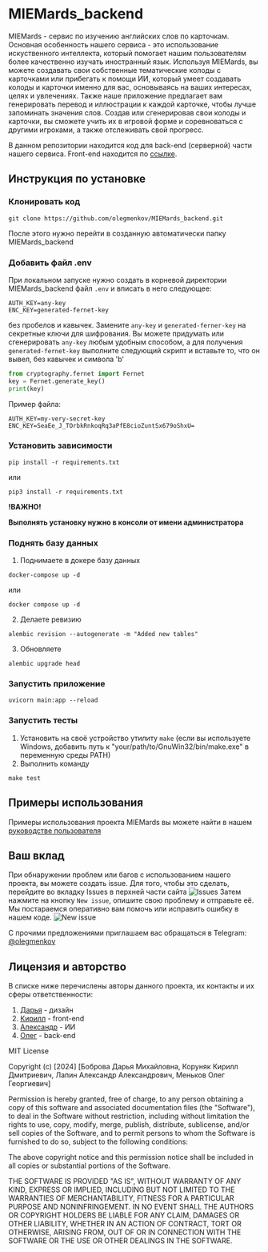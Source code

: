 # MIEMards_backend

MIEMards - сервис по изучению английских слов по карточкам. Основная особенность нашего сервиса - это использование искуственного интеллекта, который помогает нашим пользователям более качественно изучать иностранный язык. Используя MIEMards, вы можете создавать свои собственные тематические колоды с карточками или прибегать к помощи ИИ, который умеет создавать колоды и карточки именно для вас, основываясь на ваших интересах, целях и увлечениях. Также наше приложение предлагает вам генерировать перевод и иллюстрации к каждой карточке, чтобы лучше запоминать значения слов. Создав или сгенерировав свои колоды и карточки, вы сможете учить их в игровой форме и соревноваться с другими игроками, а также отслеживать свой прогресс.  

В данном репозитории находится код для back-end (серверной) части нашего сервиса. Front-end находится по [ссылке](https://github.com/No-Name-px/miemards).

## Инструкция по установке
### Клонировать код
```
git clone https://github.com/olegmenkov/MIEMards_backend.git
```
После этого нужно перейти в созданную автоматически папку MIEMards_backend
### Добавить файл .env 
При локальном запуске нужно создать в корневой директории MIEMards_backend файл ```.env``` и вписать в него следующее:
```
AUTH_KEY=any-key
ENC_KEY=generated-fernet-key
```
без пробелов и кавычек. 
Замените ```any-key``` и ```generated-ferner-key``` на секретные ключи для шифрования. 
Вы можете придумать или сгенерировать ```any-key``` любым удобным способом, а для получения ```generated-fernet-key``` выполните следующий скрипт и вставьте то, что он вывел, без кавычек и символа 'b'
```python
from cryptography.fernet import Fernet
key = Fernet.generate_key()
print(key)
```
Пример файла:
```
AUTH_KEY=my-very-secret-key
ENC_KEY=SeaEe_J_TOrbkRnkoqRq3aPfE8cioZuntSx679oShxU=
```

### Установить зависимости

```shell
pip install -r requirements.txt
```

или

```shell
pip3 install -r requirements.txt
```

**!ВАЖНО!**

**Выполнять установку нужно в консоли от имени администратора**

### Поднять базу данных
1. Поднимаете в докере базу данных
```shell
docker-compose up -d
```
или
```shell
docker compose up -d
```
2. Делаете ревизию

```alembic revision --autogenerate -m "Added new tables"```

3. Обновляете

```alembic upgrade head```

### Запустить приложение

```shell
uvicorn main:app --reload
```


### Запустить тесты

1. Установить на своё устройство утилиту ```make``` (если вы используете Windows, добавить путь к "your/path/to/GnuWin32/bin/make.exe" в переменную среды PATH)
2. Выполнить команду
```shell
make test
```  

## Примеры использования

Примеры использования проекта MIEMards вы можете найти в нашем [руководстве пользователя](https://docs.google.com/document/d/11Q4lg1675mnOO6pmb2SldNC3Sfv87io6q4iJpIS47mw/edit)  


## Ваш вклад

При обнаружении проблем или багов с использованием нашего проекта, вы можете создать issue. Для того, чтобы это сделать, перейдите во вкладку Issues в перхней части сайта
![Issues](https://github.com/olegmenkov/MIEMards_backend/assets/93485639/61c043b5-d783-4c0c-95f6-0ff56eca1224)
Затем нажмите на кнопку ```New issue```, опишите свою проблему и отправьте её. Мы постараемся оперативно вам помочь или исправить ошибку в нашем коде.
![New issue](https://github.com/olegmenkov/MIEMards_backend/assets/93485639/a6974d2e-4c4e-4441-baba-ec96d04be054)

С прочими предложениями приглашаем вас обращаться в Telegram: [@olegmenkov](https://t.me/olegmenkov "Telegram")  


## Лицензия и авторство
В списке ниже перечислены авторы данного проекта, их контакты и их сферы ответственности:
1. [Дарья](https://t.me/d_a_r_i_u_s_s "Telegram") - дизайн  
2. [Кирилл](https://t.me/fac_ele_ss "Telegram") - front-end
3. [Александр](https://t.me/sanek_lapin "Telegram") - ИИ
4. [Олег](https://t.me/olegmenkov "Telegram") - back-end

MIT License

Copyright (c) [2024] [Боброва Дарья Михайловна, Коруняк Кирилл Дмитриевич, Лапин Александр Александрович, Меньков Олег Георгиевич]

Permission is hereby granted, free of charge, to any person obtaining a copy
of this software and associated documentation files (the "Software"), to deal
in the Software without restriction, including without limitation the rights
to use, copy, modify, merge, publish, distribute, sublicense, and/or sell
copies of the Software, and to permit persons to whom the Software is
furnished to do so, subject to the following conditions:

The above copyright notice and this permission notice shall be included in all
copies or substantial portions of the Software.

THE SOFTWARE IS PROVIDED "AS IS", WITHOUT WARRANTY OF ANY KIND, EXPRESS OR
IMPLIED, INCLUDING BUT NOT LIMITED TO THE WARRANTIES OF MERCHANTABILITY,
FITNESS FOR A PARTICULAR PURPOSE AND NONINFRINGEMENT. IN NO EVENT SHALL THE
AUTHORS OR COPYRIGHT HOLDERS BE LIABLE FOR ANY CLAIM, DAMAGES OR OTHER
LIABILITY, WHETHER IN AN ACTION OF CONTRACT, TORT OR OTHERWISE, ARISING FROM,
OUT OF OR IN CONNECTION WITH THE SOFTWARE OR THE USE OR OTHER DEALINGS IN THE
SOFTWARE.
